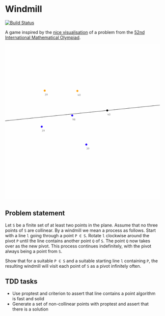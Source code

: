 # Windmill

[![Build Status](https://travis-ci.org/dlalic/windmill.svg?branch=master)](https://travis-ci.org/dlalic/windmill)

A game inspired by the [nice visualisation](https://www.youtube.com/watch?v=M64HUIJFTZM) of a problem from the [52nd International
Mathematical Olympiad](https://www.imo-official.org/problems/IMO2011SL.pdf).

![](assets/windmill.gif)

## Problem statement

Let `S` be a finite set of at least two points in the plane. Assume that no three points of `S` are
collinear. By a windmill we mean a process as follows. Start with a line `l` going through a
point `P ∈ S`. Rotate `l` clockwise around the pivot `P` until the line contains another point `Q`
of `S`. The point `Q` now takes over as the new pivot. This process continues indefinitely, with
the pivot always being a point from `S`.

Show that for a suitable `P ∈ S` and a suitable starting line `l` containing `P`, the resulting
windmill will visit each point of `S` as a pivot infinitely often.

## TDD tasks

- Use proptest and criterion to assert that line contains a point algorithm is fast and solid
- Generate a set of non-collinear points with proptest and assert that there is a solution

